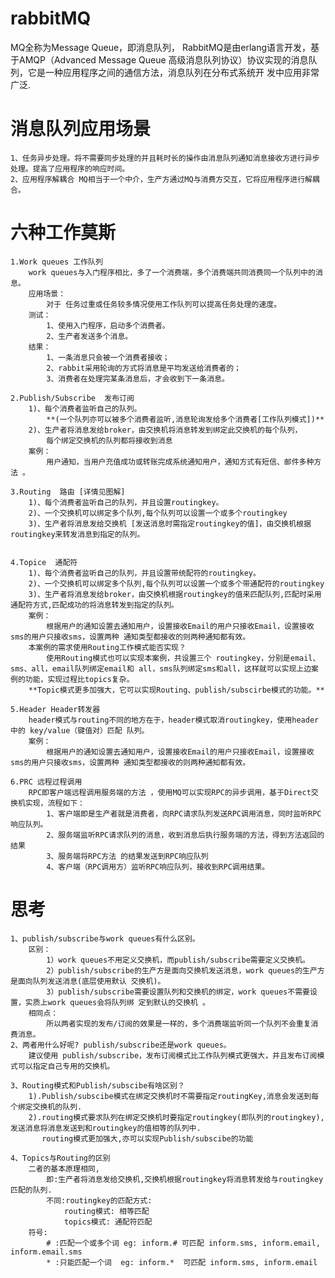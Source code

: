 # rabbitMQ


  MQ全称为Message Queue，即消息队列， RabbitMQ是由erlang语言开发，基于AMQP（Advanced Message Queue 高级消息队列协议）协议实现的消息队列，它是一种应用程序之间的通信方法，消息队列在分布式系统开 发中应用非常广泛.
  
  
# 消息队列应用场景

    1、任务异步处理。将不需要同步处理的并且耗时长的操作由消息队列通知消息接收方进行异步处理。提高了应用程序的响应时间。
    2、应用程序解耦合 MQ相当于一个中介，生产方通过MQ与消费方交互，它将应用程序进行解耦合。

# 六种工作莫斯
    1.Work queues 工作队列
        work queues与入门程序相比，多了一个消费端，多个消费端共同消费同一个队列中的消息。 
        应用场景：
            对于 任务过重或任务较多情况使用工作队列可以提高任务处理的速度。
        测试：
            1、使用入门程序，启动多个消费者。
            2、生产者发送多个消息。
        结果：
            1、一条消息只会被一个消费者接收；
            2、rabbit采用轮询的方式将消息是平均发送给消费者的； 
            3、消费者在处理完某条消息后，才会收到下一条消息。

    2.Publish/Subscribe  发布订阅
        1)、每个消费者监听自己的队列。 
            **(一个队列亦可以被多个消费者监听,消息轮询发给多个消费者[工作队列模式])**
        2)、生产者将消息发给broker，由交换机将消息转发到绑定此交换机的每个队列，
            每个绑定交换机的队列都将接收到消息
        案例：
            用户通知，当用户充值成功或转账完成系统通知用户，通知方式有短信、邮件多种方法 。 

    3.Routing  路由 [详情见图解]
        1)、每个消费者监听自己的队列，并且设置routingkey。 
        2)、一个交换机可以绑定多个队列,每个队列可以设置一个或多个routingkey
        3)、生产者将消息发给交换机 [发送消息时需指定routingkey的值]，由交换机根据routingkey来转发消息到指定的队列。
            

    4.Topice  通配符
        1)、每个消费者监听自己的队列，并且设置带统配符的routingkey。
        2)、一个交换机可以绑定多个队列,每个队列可以设置一个或多个带通配符的routingkey
        3)、生产者将消息发给broker，由交换机根据routingkey的值来匹配队列,匹配时采用通配符方式,匹配成功的将消息转发到指定的队列。
        案例：
            根据用户的通知设置去通知用户，设置接收Email的用户只接收Email，设置接收sms的用户只接收sms，设置两种 通知类型都接收的则两种通知都有效。
        本案例的需求使用Routing工作模式能否实现？ 
            使用Routing模式也可以实现本案例，共设置三个 routingkey，分别是email、sms、all，email队列绑定email和 all，sms队列绑定sms和all，这样就可以实现上边案例的功能，实现过程比topics复杂。
        **Topic模式更多加强大，它可以实现Routing、publish/subscirbe模式的功能。** 
        
    5.Header Header转发器
        header模式与routing不同的地方在于，header模式取消routingkey，使用header中的 key/value（键值对）匹配 队列。
        案例：
            根据用户的通知设置去通知用户，设置接收Email的用户只接收Email，设置接收sms的用户只接收sms，设置两种 通知类型都接收的则两种通知都有效。

    6.PRC 远程过程调用
        RPC即客户端远程调用服务端的方法 ，使用MQ可以实现RPC的异步调用，基于Direct交换机实现，流程如下： 
            1、客户端即是生产者就是消费者，向RPC请求队列发送RPC调用消息，同时监听RPC响应队列。
            2、服务端监听RPC请求队列的消息，收到消息后执行服务端的方法，得到方法返回的结果 
            3、服务端将RPC方法 的结果发送到RPC响应队列
            4、客户端（RPC调用方）监听RPC响应队列，接收到RPC调用结果。
            
# 思考
    1、publish/subscribe与work queues有什么区别。
        区别：
            1）work queues不用定义交换机，而publish/subscribe需要定义交换机。 
            2）publish/subscribe的生产方是面向交换机发送消息，work queues的生产方是面向队列发送消息(底层使用默认 交换机)。
            3）publish/subscribe需要设置队列和交换机的绑定，work queues不需要设置，实质上work queues会将队列绑 定到默认的交换机 。
        相同点：
            所以两者实现的发布/订阅的效果是一样的，多个消费端监听同一个队列不会重复消费消息。 
    2、两者用什么好呢? publish/subscribe还是work queues。
        建议使用 publish/subscribe，发布订阅模式比工作队列模式更强大，并且发布订阅模式可以指定自己专用的交换机。
    
    3、Routing模式和Publish/subscibe有啥区别？
        1).Publish/subscibe模式在绑定交换机时不需要指定routingKey,消息会发送到每个绑定交换机的队列.
        2).routing模式要求队列在绑定交换机时要指定routingkey(即队列的routingkey),发送消息将消息发送到和routingkey的值相等的队列中.
           routing模式更加强大,亦可以实现Publish/subscibe的功能
    
    4、Topics与Routing的区别
        二者的基本原理相同,
            即:生产者将消息发给交换机,交换机根据routingkey将消息转发给与routingkey匹配的队列.
            不同:routingkey的匹配方式:
                routing模式: 相等匹配
                topics模式: 通配符匹配
        符号:
            # :匹配一个或多个词 eg: inform.# 可匹配 inform.sms, inform.email, inform.email.sms
            * :只能匹配一个词  eg: inform.*  可匹配 inform.sms, inform.email
        